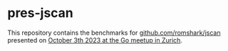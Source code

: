 # pres-jscan

This repository contains the benchmarks for [github.com/romshark/jscan](https://github.com/romshark/jscan)
presented on [October 3th 2023 at the Go meetup in Zurich](https://www.meetup.com/zurich-gophers/events/296011999/).

